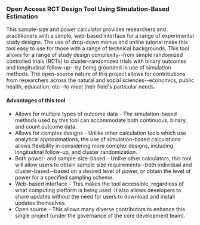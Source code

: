 ### Open Access RCT Design Tool Using Simulation-Based Estimation
This sample-size and power calculator provides researchers and practitioners with a simple, web-based interface for a range of experimental study designs. The use of drop-down menus and online tutorial make this tool easy to use for those with a range of technical backgrounds. This tool allows for a range of study design complexity--from simple randomized controlled trials (RCTs) to cluster-randomized trials with binary outcomes and longitudinal follow-up--by being grounded in use of simulation methods. The open-source nature of this project allows for contributions from researchers across the natural and social sciences--economics, public health, education, etc--to meet their field's particular needs.

#### Advantages of this tool

* Allows for multiple types of outcome data - The simulation-based methods used by this tool can accommodate both continuous, binary, and count outcome data.
* Allows for complex designs - Unlike other calculation tools which use analytical approximations, the use of simulation-based calculations allows flexibility in considering more complex designs, including longitudinal follow-up, and cluster randomization.
* Both power- and sample-size-based - Unlike other calculators, this tool will allow users to obtain sample size requirements--both individual and cluster-based--based on a desired level of power, or obtain the level of power for a specified sampling scheme.
* Web-based interface - This makes the tool accessible, regardless of what computing platform is being used. It also allows developers to share updates without the need for users to download and install updates themselves.
* Open source - This allows many diverse contributors to enhance this single project (under the governance of the core development team). 
